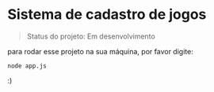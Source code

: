 <h1>Sistema de cadastro de jogos</h1>

> Status do projeto: Em desenvolvimento

para rodar esse projeto na sua máquina, por favor digite:

```
node app.js
```

:)
